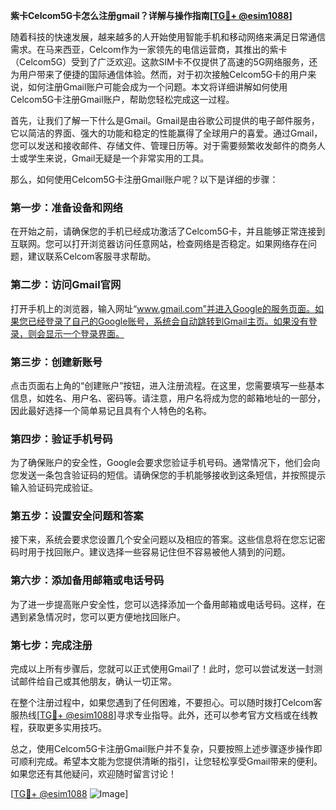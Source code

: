 **紫卡Celcom5G卡怎么注册gmail？详解与操作指南[[TG💪+ @esim1088](https://t.me/s/esim1088)]**

随着科技的快速发展，越来越多的人开始使用智能手机和移动网络来满足日常通信需求。在马来西亚，Celcom作为一家领先的电信运营商，其推出的紫卡（Celcom5G）受到了广泛欢迎。这款SIM卡不仅提供了高速的5G网络服务，还为用户带来了便捷的国际通信体验。然而，对于初次接触Celcom5G卡的用户来说，如何注册Gmail账户可能会成为一个问题。本文将详细讲解如何使用Celcom5G卡注册Gmail账户，帮助您轻松完成这一过程。

首先，让我们了解一下什么是Gmail。Gmail是由谷歌公司提供的电子邮件服务，它以简洁的界面、强大的功能和稳定的性能赢得了全球用户的喜爱。通过Gmail，您可以发送和接收邮件、存储文件、管理日历等。对于需要频繁收发邮件的商务人士或学生来说，Gmail无疑是一个非常实用的工具。

那么，如何使用Celcom5G卡注册Gmail账户呢？以下是详细的步骤：

### 第一步：准备设备和网络

在开始之前，请确保您的手机已经成功激活了Celcom5G卡，并且能够正常连接到互联网。您可以打开浏览器访问任意网站，检查网络是否稳定。如果网络存在问题，建议联系Celcom客服寻求帮助。

### 第二步：访问Gmail官网

打开手机上的浏览器，输入网址“www.gmail.com”并进入Google的服务页面。如果您已经登录了自己的Google账号，系统会自动跳转到Gmail主页。如果没有登录，则会显示一个登录界面。

### 第三步：创建新账号

点击页面右上角的“创建账户”按钮，进入注册流程。在这里，您需要填写一些基本信息，如姓名、用户名、密码等。请注意，用户名将成为您的邮箱地址的一部分，因此最好选择一个简单易记且具有个人特色的名称。

### 第四步：验证手机号码

为了确保账户的安全性，Google会要求您验证手机号码。通常情况下，他们会向您发送一条包含验证码的短信。请确保您的手机能够接收到这条短信，并按照提示输入验证码完成验证。

### 第五步：设置安全问题和答案

接下来，系统会要求您设置几个安全问题以及相应的答案。这些信息将在您忘记密码时用于找回账户。建议选择一些容易记住但不容易被他人猜到的问题。

### 第六步：添加备用邮箱或电话号码

为了进一步提高账户安全性，您可以选择添加一个备用邮箱或电话号码。这样，在遇到紧急情况时，您可以更方便地找回账户。

### 第七步：完成注册

完成以上所有步骤后，您就可以正式使用Gmail了！此时，您可以尝试发送一封测试邮件给自己或其他朋友，确认一切正常。

在整个注册过程中，如果您遇到了任何困难，不要担心。可以随时拨打Celcom客服热线[[TG💪+ @esim1088](https://t.me/s/esim1088)]寻求专业指导。此外，还可以参考官方文档或在线教程，获取更多实用技巧。

总之，使用Celcom5G卡注册Gmail账户并不复杂，只要按照上述步骤逐步操作即可顺利完成。希望本文能为您提供清晰的指引，让您轻松享受Gmail带来的便利。如果您还有其他疑问，欢迎随时留言讨论！

[[TG💪+ @esim1088](https://t.me/s/esim1088) ![Image](https://i.postimg.cc/4NQfJmqS/Snipaste-2025-05-13-00-14-12.png)]